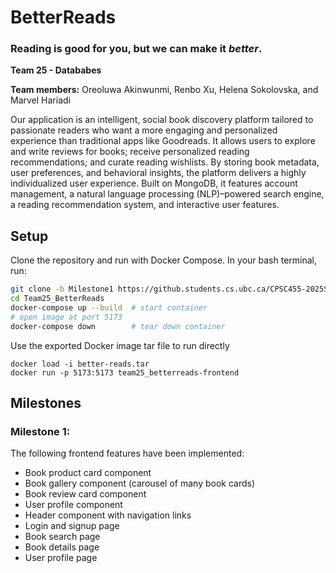 # BetterReads
### Reading is good for you, but we can make it *better*.

**Team 25 - Datababes**

**Team members:** Oreoluwa Akinwunmi, Renbo Xu, Helena Sokolovska, and Marvel Hariadi

Our application is an intelligent, social book discovery platform tailored to passionate readers who want a more engaging and personalized experience than traditional apps like Goodreads. It allows users to explore and write reviews for books; receive personalized reading recommendations; and curate reading wishlists. By storing book metadata, user preferences, and behavioral insights, the platform delivers a highly individualized user experience. Built on MongoDB, it features account management, a natural language processing (NLP)–powered search engine, a reading recommendation system, and interactive user features.

## Setup

Clone the repository and run with Docker Compose. In your bash terminal, run:

```bash
git clone -b Milestone1 https://github.students.cs.ubc.ca/CPSC455-2025S/Team25_BetterReads.git
cd Team25_BetterReads
docker-compose up --build  # start container
# open image at port 5173
docker-compose down        # tear down container
```


Use the exported Docker image tar file to run directly
```
docker load -i better-reads.tar
docker run -p 5173:5173 team25_betterreads-frontend
```


## Milestones
### Milestone 1:
The following frontend features have been implemented:
- Book product card component
- Book gallery component (carousel of many book cards)
- Book review card component
- User profile component
- Header component with navigation links
- Login and signup page
- Book search page
- Book details page
- User profile page
